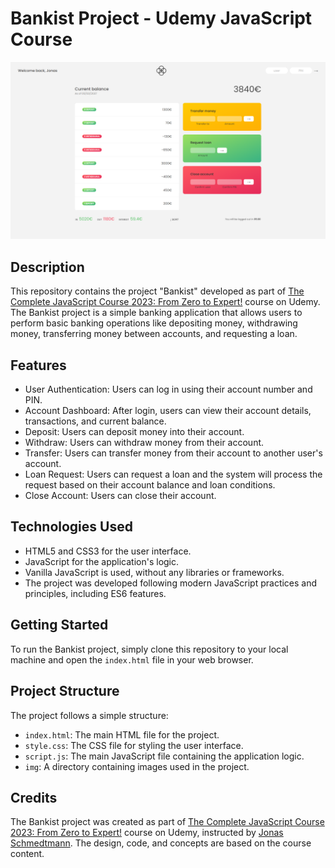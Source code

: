 # Bankist Project - Udemy JavaScript Course

![Bankist Project](img/bankist-project.png)

## Description

This repository contains the project "Bankist" developed as part of [The Complete JavaScript Course 2023: From Zero to Expert!](https://www.udemy.com/course/the-complete-javascript-course/) course on Udemy. The Bankist project is a simple banking application that allows users to perform basic banking operations like depositing money, withdrawing money, transferring money between accounts, and requesting a loan.

## Features

- User Authentication: Users can log in using their account number and PIN.
- Account Dashboard: After login, users can view their account details, transactions, and current balance.
- Deposit: Users can deposit money into their account.
- Withdraw: Users can withdraw money from their account.
- Transfer: Users can transfer money from their account to another user's account.
- Loan Request: Users can request a loan and the system will process the request based on their account balance and loan conditions.
- Close Account: Users can close their account.

## Technologies Used

- HTML5 and CSS3 for the user interface.
- JavaScript for the application's logic.
- Vanilla JavaScript is used, without any libraries or frameworks.
- The project was developed following modern JavaScript practices and principles, including ES6 features.

## Getting Started

To run the Bankist project, simply clone this repository to your local machine and open the `index.html` file in your web browser.

## Project Structure

The project follows a simple structure:

- `index.html`: The main HTML file for the project.
- `style.css`: The CSS file for styling the user interface.
- `script.js`: The main JavaScript file containing the application logic.
- `img`: A directory containing images used in the project.

## Credits

The Bankist project was created as part of [The Complete JavaScript Course 2023: From Zero to Expert!](https://www.udemy.com/course/the-complete-javascript-course/) course on Udemy, instructed by [Jonas Schmedtmann](https://www.udemy.com/user/jonasschmedtmann/). The design, code, and concepts are based on the course content.
